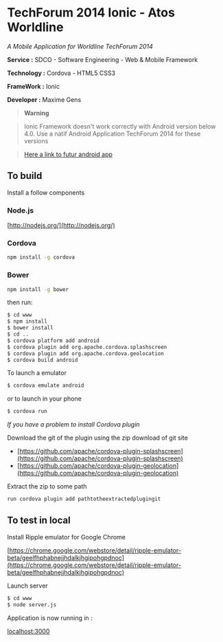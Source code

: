 TechForum 2014 Ionic - Atos Worldline
==========================

_A Mobile Application for Worldline TechForum 2014_

**Service :** SDCO - Software Engineering - Web & Mobile Framework

**Technology :** Cordova - HTML5 CSS3

**FrameWork :** Ionic

**Developer :** Maxime Gens

> **Warning**

> Ionic Framework doesn't work correctly with Android version below 4.0.
> Use a natif Android Application TechForum 2014 for these versions 

> [Here a link to futur android app](https://github.com/got5/techforum-ionic)

## To build

Install a follow components

### Node.js
[http://nodejs.org/](http://nodejs.org/)

### Cordova
```bash
npm install -g cordova
```

### Bower
```bash
npm install -g bower
```

then run:

```bash
$ cd www
$ npm install
$ bower install
$ cd ..
$ cordova platform add android
$ cordova plugin add org.apache.cordova.splashscreen
$ cordova plugin add org.apache.cordova.geolocation
$ cordova build android
```
To launch a emulator
```bash
$ cordova emulate android
```

or to launch in your phone
```bash
$ cordova run
```

_If you have a problem to install Cordova plugin_

Download the git of the plugin using the zip download of git site
* [https://github.com/apache/cordova-plugin-splashscreen](https://github.com/apache/cordova-plugin-splashscreen)
* [https://github.com/apache/cordova-plugin-geolocation](https://github.com/apache/cordova-plugin-geolocation)

Extract the zip to some path
```bash
run cordova plugin add pathtotheextractedplugingit
```

## To test in local 

Install Ripple emulator for Google Chrome

[https://chrome.google.com/webstore/detail/ripple-emulator-beta/geelfhphabnejjhdalkjhgipohgpdnoc](https://chrome.google.com/webstore/detail/ripple-emulator-beta/geelfhphabnejjhdalkjhgipohgpdnoc)

Launch server
```bash
$ cd www
$ node server.js
```

Application is now running in :

[localhost:3000](localhost:3000)
